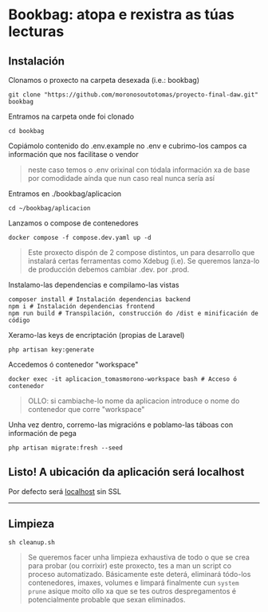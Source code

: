 # Bookbag: atopa e rexistra as túas lecturas

## Instalación

Clonamos o proxecto na carpeta desexada (i.e.: bookbag)
```
git clone "https://github.com/moronosoutotomas/proyecto-final-daw.git" bookbag
```

Entramos na carpeta onde foi clonado
```
cd bookbag
```

Copiámolo contenido do .env.example no .env e cubrimo-los campos ca información que nos facilitase o vendor
> neste caso temos o .env orixinal con tódala información xa de base por comodidade aínda que nun caso real nunca sería así

Entramos en ./bookbag/aplicacion
```
cd ~/bookbag/aplicacion
```

Lanzamos o compose de contenedores
```
docker compose -f compose.dev.yaml up -d
```
> Este proxecto dispón de 2 compose distintos, un para desarrollo que instalará certas ferramentas como Xdebug (i.e).
> Se queremos lanza-lo de producción debemos cambiar .dev. por .prod.

Instalamo-las dependencias e compilamo-las vistas
```
composer install # Instalación dependencias backend
npm i # Instalación dependencias frontend
npm run build # Transpilación, construcción do /dist e minificación de código
```

Xeramo-las keys de encriptación (propias de Laravel)
```
php artisan key:generate
```

Accedemos ó contenedor "workspace"
```
docker exec -it aplicacion_tomasmorono-workspace bash # Acceso ó contenedor
```
> OLLO: si cambiache-lo nome da aplicacion introduce o nome do contenedor que corre "workspace"

Unha vez dentro, corremo-las migracións e poblamo-las táboas con información de pega
```
php artisan migrate:fresh --seed
```

## Listo! A ubicación da aplicación será localhost
Por defecto será [localhost](http://localhost) sin SSL

---
## Limpieza
```
sh cleanup.sh
```
> Se queremos facer unha limpieza exhaustiva de todo o que se crea para probar (ou corrixir) este proxecto, tes a man un script co proceso automatizado. Básicamente este deterá, eliminará tódo-los contenedores, imaxes, volumes e limpará finalmente cun `system prune` asique moito ollo xa que se tes outros despregamentos é potencialmente probable que sexan eliminados.
